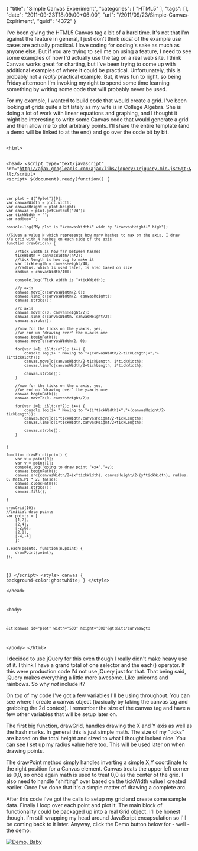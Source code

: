 {
	"title": "Simple Canvas Experiment",
	"categories": [
		"HTML5"
	],
	"tags": [],
	"date": "2011-09-23T18:09:00+06:00",
	"url": "/2011/09/23/Simple-Canvas-Expiriment",
	"guid": "4372"
}

I've been giving the HTML5 Canvas tag a bit of a hard time. It's not that I'm against the feature in general, I just don't think <i>most</i> of the example use cases are actually practical. I love coding for coding's sake as much as anyone else. But if you are trying to sell me on using a feature, I need to see some examples of how I'd actually use the tag on a real web site. I think Canvas works great for charting, but I've been trying to come up with additional examples of where it could be practical. Unfortunately, this is probably not a <i>really</i> practical example. But, it was fun to right, so being Friday afternoon I'm invoking my right to spend some time learning something by writing some code that will probably never be used.

<p/>
<!--more-->
For my example, I wanted to build code that would create a grid. I've been looking at grids quite a bit lately as my wife is in College Algebra. She is doing a lot of work with linear equations and graphing, and I thought it might be interesting to write some Canvas code that would generate a grid and then allow me to plot arbitrary points. I'll share the entire template (and a demo will be linked to at the end) and go over the code bit by bit.

<p/>

<code>
&lt;html&gt;
	
&lt;head&gt;
&lt;script type="text/javascript" src="http://ajax.googleapis.com/ajax/libs/jquery/1/jquery.min.js"&gt;&lt;/script&gt;
&lt;script&gt;
$(document).ready(function() {

	var plot = $("#plot")[0];
	var canvasWidth = plot.width;
	var canvasHeight = plot.height;
	var canvas = plot.getContext("2d");
	var tickWidth = "";
	var radius="";
	
	console.log("My plot is "+canvasWidth+" wide by "+canvasHeight+" high");
	
	//Given a value N which represents how many hashes to max on the axis, I draw
	//a grid with N hashes on each side of the axis
	function drawGrid(n) {

		//tick width is how far between hashes
		tickWidth = canvasWidth/(n*2);
		//tick length is how big to make it
		var tickLength = canvasHeight/40;
		//radius, which is used later, is also based on size
		radius = canvasWidth/100;
		
		console.log("Tick width is "+tickWidth);

		//y axis
		canvas.moveTo(canvasWidth/2,0);
		canvas.lineTo(canvasWidth/2, canvasHeight);		
		canvas.stroke();

		//x axis
		canvas.moveTo(0, canvasHeight/2);
		canvas.lineTo(canvasWidth, canvasHeight/2);
		canvas.stroke();
		
		//now for the ticks on the y-axis, yes, 
		//we end up 'drawing over' the x-axis one
		canvas.beginPath();
		canvas.moveTo(canvasWidth/2, 0);
		
		for(var i=1; i&lt;(n*2); i++) {
			console.log(i+ " Moving to "+(canvasWidth/2-tickLength)+","+(i*tickWidth));
			canvas.moveTo(canvasWidth/2-tickLength, i*tickWidth);
			canvas.lineTo(canvasWidth/2+tickLength, i*tickWidth);

			canvas.stroke();
		} 

		//now for the ticks on the x-axis, yes, 
		//we end up 'drawing over' the y-axis one
		canvas.beginPath();
		canvas.moveTo(0, canvasHeight/2);
		
		for(var i=1; i&lt;(n*2); i++) {
			console.log(i+ " Moving to "+(i*tickWidth)+","+(canvasHeight/2-tickLength));
			canvas.moveTo(i*tickWidth,canvasHeight/2-tickLength);
			canvas.lineTo(i*tickWidth,canvasHeight/2+tickLength);

			canvas.stroke();
		} 
		
			
	}
	
	function drawPoint(point) {
		var x = point[0];
		var y = point[1]; 
		console.log("going to draw point "+x+","+y);
		canvas.beginPath();
		canvas.arc(canvasWidth/2+(x*tickWidth), canvasHeight/2-(y*tickWidth), radius, 0, Math.PI * 2, false);
		canvas.closePath();
		canvas.stroke();
		canvas.fill();
		
	}

	drawGrid(10);
	//initial data points
	var points = [
		[1,2],
		[2,4],
		[-2,6],
		[2,1],
		[-4,-4]
		];
		
	$.each(points, function(n,point) {
		drawPoint(point);
	});
})
&lt;/script&gt;
&lt;style&gt;
	canvas {
		background-color:ghostwhite;
	}
&lt;/style&gt;	
&lt;/head&gt;

&lt;body&gt;
	
	&lt;canvas id="plot" width="500" height="500"&gt;&lt;/canvas&gt;
	
&lt;/body&gt;
&lt;/html&gt;
</code>

<p>

I decided to use jQuery for this even though I really didn't make heavy use of it. I think I have a grand total of one selector and the each() operator. If this were production code I'd not use jQuery just for that. That being said, jQuery makes everything a little more awesome. Like unicorns and rainbows. So why <i>not</i> include it? 

<p>

On top of my code I've got a few variables I'll be using throughout. You can see where I create a canvas object (basically by taking the canvas tag and grabbing the 2d context). I remember the size of the canvas tag and have a few other variables that will be setup later on.

<p>

The first big function, drawGrid, handles drawing the X and Y axis as well as the hash marks. In general this is just simple math. The size of my "ticks" are based on the total height and sized to what I thought looked nice. You can see I set up my radius value here too. This will be used later on when drawing points. 

<p>

The drawPoint method simply handles inverting a simple X,Y coordinate to the right position for a Canvas element. Canvas treats the upper left corner as 0,0, so once again math is used to treat 0,0 as the center of the grid. I also need to handle "shifting" over based on the tickWidth value I created earlier. Once I've done that it's a simple matter of drawing a complete arc. 

<p>

After this code I've got the calls to setup my grid and create some sample data. Finally I loop over each point and plot it. The main block of functionality could be packaged up into a real Grid object. I'll be honest though. I'm still wrapping my head around JavaScript encapsulation so I'll be coming back to it later. Anyway, click the Demo button below for - well - the demo.

<p>

<a href="http://www.raymondcamden.com/demos/sep232011/canvas_test.cfm"><img src="https://static.raymondcamden.com/images/cfjedi/icon_128.png" title="Demo, Baby" border="0"></a>